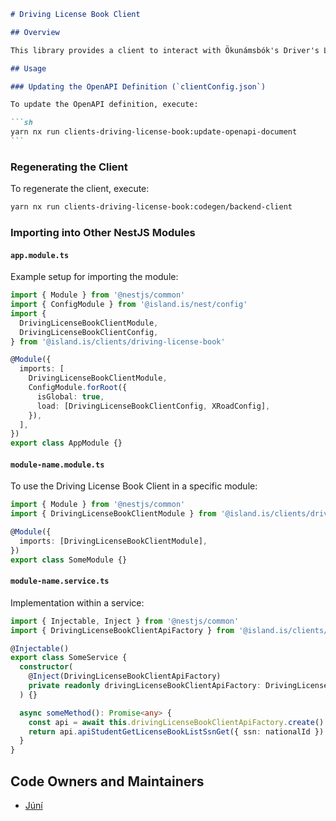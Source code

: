 ````markdown
# Driving License Book Client

## Overview

This library provides a client to interact with Ökunámsbók's Driver's License API via x-road. The client is auto-generated using an OpenAPI document available on x-road.

## Usage

### Updating the OpenAPI Definition (`clientConfig.json`)

To update the OpenAPI definition, execute:

```sh
yarn nx run clients-driving-license-book:update-openapi-document
```
````

### Regenerating the Client

To regenerate the client, execute:

```sh
yarn nx run clients-driving-license-book:codegen/backend-client
```

### Importing into Other NestJS Modules

#### `app.module.ts`

Example setup for importing the module:

```typescript
import { Module } from '@nestjs/common'
import { ConfigModule } from '@island.is/nest/config'
import {
  DrivingLicenseBookClientModule,
  DrivingLicenseBookClientConfig,
} from '@island.is/clients/driving-license-book'

@Module({
  imports: [
    DrivingLicenseBookClientModule,
    ConfigModule.forRoot({
      isGlobal: true,
      load: [DrivingLicenseBookClientConfig, XRoadConfig],
    }),
  ],
})
export class AppModule {}
```

#### `module-name.module.ts`

To use the Driving License Book Client in a specific module:

```typescript
import { Module } from '@nestjs/common'
import { DrivingLicenseBookClientModule } from '@island.is/clients/driving-license-book'

@Module({
  imports: [DrivingLicenseBookClientModule],
})
export class SomeModule {}
```

#### `module-name.service.ts`

Implementation within a service:

```typescript
import { Injectable, Inject } from '@nestjs/common'
import { DrivingLicenseBookClientApiFactory } from '@island.is/clients/driving-license-book'

@Injectable()
export class SomeService {
  constructor(
    @Inject(DrivingLicenseBookClientApiFactory)
    private readonly drivingLicenseBookClientApiFactory: DrivingLicenseBookClientApiFactory,
  ) {}

  async someMethod(): Promise<any> {
    const api = await this.drivingLicenseBookClientApiFactory.create()
    return api.apiStudentGetLicenseBookListSsnGet({ ssn: nationalId })
  }
}
```

## Code Owners and Maintainers

- [Júní](https://github.com/orgs/island-is/teams/juni/members)

```

```
